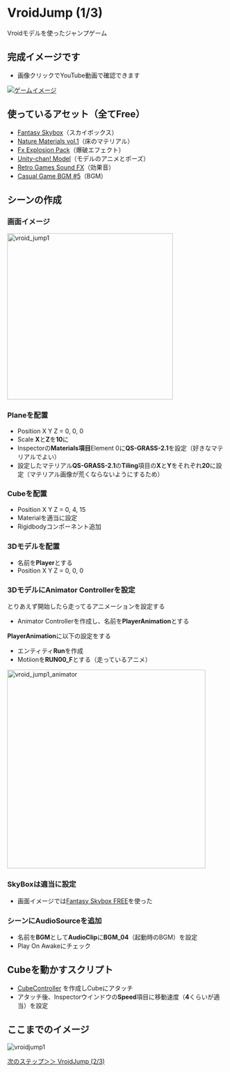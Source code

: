 # VroidJump (1/3)
Vroidモデルを使ったジャンプゲーム

## 完成イメージです
- 画像クリックでYouTube動画で確認できます

[![ゲームイメージ](https://img.youtube.com/vi/KiAOWw25O24/0.jpg)](https://www.youtube.com/watch?v=KiAOWw25O24)

## 使っているアセット（全てFree）
- [Fantasy Skybox](https://assetstore.unity.com/packages/2d/textures-materials/sky/fantasy-skybox-free-18353?locale=ja-JP)（スカイボックス）
- [Nature Materials vol.1](https://assetstore.unity.com/packages/2d/textures-materials/nature/nature-materials-vol-1-21113)（床のマテリアル）
- [Fx Explosion Pack](https://assetstore.unity.com/packages/vfx/particles/fire-explosions/fx-explosion-pack-30102)（爆破エフェクト）
- [Unity-chan! Model](https://assetstore.unity.com/packages/3d/characters/unity-chan-model-18705)（モデルのアニメとポーズ）
- [Retro Games Sound FX](https://assetstore.unity.com/packages/audio/sound-fx/retro-games-sound-fx-27280)（効果音）
- [Casual Game BGM #5](https://assetstore.unity.com/packages/audio/music/casual-game-bgm-5-135943)（BGM）

## シーンの作成
### 画面イメージ
<img width="381" alt="vroid_jump1" src="https://user-images.githubusercontent.com/32384416/140244875-056f7931-959e-42f7-83aa-47d083b26fa8.PNG">

### Planeを配置
- Position X Y Z = 0, 0, 0
- Scale **X**と**Z**を**10**に
- Inspectorの**Materials項目**Element 0に**QS-GRASS-2.1**を設定（好きなマテリアルでよい）
- 設定したマテリアル**QS-GRASS-2.1**の**Tiling**項目の**X**と**Y**をそれぞれ**20**に設定（マテリアル画像が荒くならないようにするため）

### Cubeを配置
- Position X Y Z = 0, 4, 15
- Materialを適当に設定
- Rigidbodyコンポーネント追加

### 3Dモデルを配置
- 名前を**Player**とする
- Position X Y Z = 0, 0, 0

### 3DモデルにAnimator Controllerを設定
とりあえず開始したら走ってるアニメーションを設定する
- Animator Controllerを作成し、名前を**PlayerAnimation**とする

**PlayerAnimation**に以下の設定をする
- エンティティ**Run**を作成
- Motiionを**RUN00_F**とする（走っているアニメ）
<img width="456" alt="vroid_jump1_animator" src="https://user-images.githubusercontent.com/32384416/140253804-52589592-f0e2-407b-adec-aeb49e900776.PNG">

### SkyBoxは適当に設定
- 画面イメージでは[Fantasy Skybox FREE](https://assetstore.unity.com/packages/2d/textures-materials/sky/fantasy-skybox-free-18353?locale=ja-JP)を使った
 
### シーンにAudioSourceを追加
- 名前を**BGM**として**AudioClip**に**BGM_04**（起動時のBGM）を設定
- Play On Awakeにチェック

## Cubeを動かすスクリプト
- [CubeController](https://github.com/mrgarita/VroidJump/blob/master/CubeController.cs) を作成しCubeにアタッチ
- アタッチ後、Inspectorウインドウの**Speed**項目に移動速度（**4**くらいが適当）を設定

## ここまでのイメージ
![vroidjump1](https://user-images.githubusercontent.com/32384416/140249994-a59e0be0-590a-4b86-85ac-1327edb7893c.gif)

[次のステップ＞＞ VroidJump (2/3)](https://github.com/mrgarita/VroidJump/tree/player_controller)
